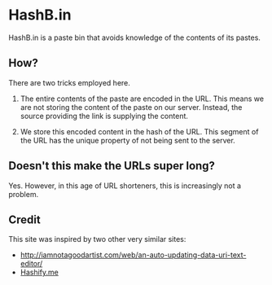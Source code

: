 # HashB.in

HashB.in is a paste bin that avoids knowledge of the contents of its pastes.

## How?

There are two tricks employed here.

1. The entire contents of the paste are encoded in the URL. This means we are
   not storing the content of the paste on our server. Instead, the source
   providing the link is supplying the content.

2. We store this encoded content in the hash of the URL. This segment of the
   URL has the unique property of not being sent to the server.

## Doesn't this make the URLs super long?

Yes. However, in this age of URL shorteners, this is increasingly not
a problem.

## Credit

This site was inspired by two other very similar sites:

- http://iamnotagoodartist.com/web/an-auto-updating-data-uri-text-editor/
- [Hashify.me](http://bit.ly/dXYxGU)
